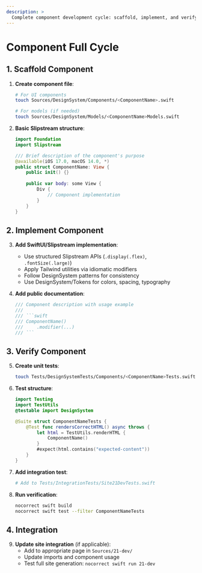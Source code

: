 ```yaml
---
description: >
  Complete component development cycle: scaffold, implement, and verify.
---
```


# Component Full Cycle

## 1. Scaffold Component

1. **Create component file**:
   ```bash
   # For UI components
   touch Sources/DesignSystem/Components/<ComponentName>.swift
   
   # For models (if needed)
   touch Sources/DesignSystem/Models/<ComponentName>Models.swift
   ```

2. **Basic Slipstream structure**:
   ```swift
   import Foundation
   import Slipstream

   /// Brief description of the component's purpose
   @available(iOS 17.0, macOS 14.0, *)
   public struct ComponentName: View {
       public init() {}
       
       public var body: some View {
           Div {
               // Component implementation
           }
       }
   }
   ```

## 2. Implement Component

3. **Add SwiftUI/Slipstream implementation**:
   - Use structured Slipstream APIs (`.display(.flex)`, `.fontSize(.large)`)
   - Apply Tailwind utilities via idiomatic modifiers
   - Follow DesignSystem patterns for consistency
   - Use DesignSystem/Tokens for colors, spacing, typography

4. **Add public documentation**:
   ```swift
   /// Component description with usage example
   ///
   /// ```swift
   /// ComponentName()
   ///     .modifier(...)
   /// ```
   ```

## 3. Verify Component

5. **Create unit tests**:
   ```bash
   touch Tests/DesignSystemTests/Components/<ComponentName>Tests.swift
   ```

6. **Test structure**:
   ```swift
   import Testing
   import TestUtils
   @testable import DesignSystem

   @Suite struct ComponentNameTests {
       @Test func rendersCorrectHTML() async throws {
           let html = TestUtils.renderHTML {
               ComponentName()
           }
           #expect(html.contains("expected-content"))
       }
   }
   ```

7. **Add integration test**:
   ```bash
   # Add to Tests/IntegrationTests/Site21DevTests.swift
   ```

8. **Run verification**:
   ```bash
   nocorrect swift build
   nocorrect swift test --filter ComponentNameTests
   ```

## 4. Integration

9. **Update site integration** (if applicable):
   - Add to appropriate page in `Sources/21-dev/`
   - Update imports and component usage
   - Test full site generation: `nocorrect swift run 21-dev`

